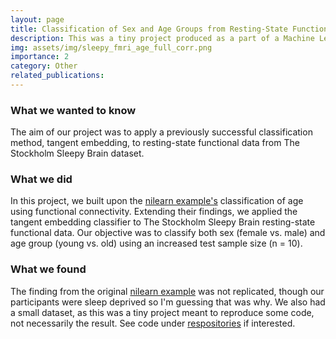 ```yaml
---
layout: page
title: Classification of Sex and Age Groups from Resting-State Functional Data Using ML
description: This was a tiny project produced as a part of a Machine Learning program using "toy data".
img: assets/img/sleepy_fmri_age_full_corr.png
importance: 2
category: Other
related_publications:
---
```

### What we wanted to know
The aim of our project was to apply a previously successful classification method, tangent embedding, to resting-state functional data from The Stockholm Sleepy Brain dataset.
### What we did
In this project, we built upon the [nilearn example's](https://nilearn.github.io/auto_examples/03_connectivity/plot_group_level_connectivity.html) classification of age using functional connectivity. Extending their findings, we applied the tangent embedding classifier to The Stockholm Sleepy Brain resting-state functional data. Our objective was to classify both sex (female vs. male) and age group (young vs. old) using an increased test sample size (n = 10).
### What we found
The finding from the original [nilearn example](https://nilearn.github.io/auto_examples/03_connectivity/plot_group_level_connectivity.html) was not replicated, though our participants were sleep deprived so I'm guessing that was why. We also had a small dataset, as this was a tiny project meant to reproduce some code, not necessarily the result. See code under [respositories](/repositories/) if interested.